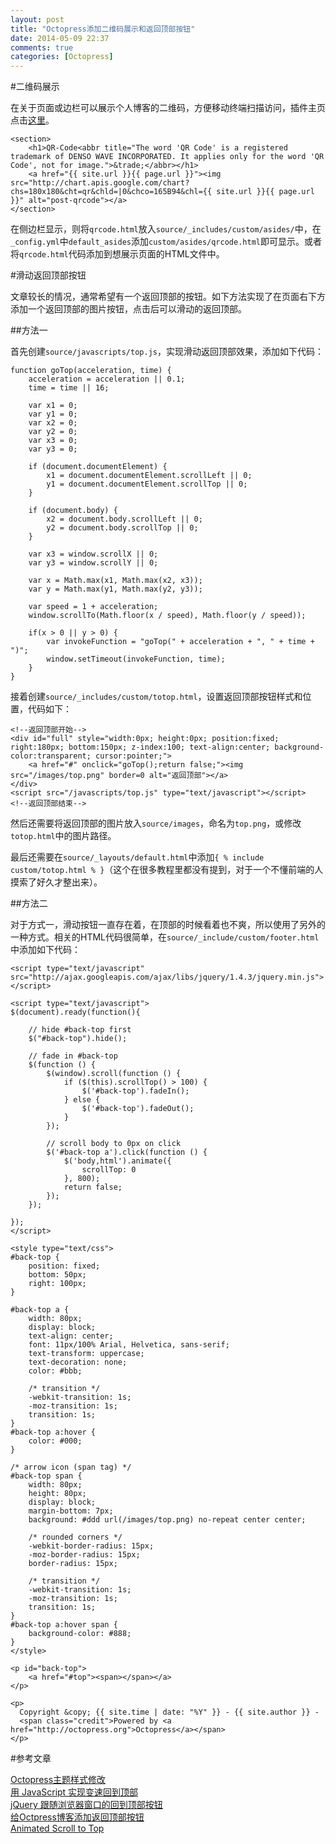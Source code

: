 ```yaml
---
layout: post
title: "Octopress添加二维码展示和返回顶部按钮"
date: 2014-05-09 22:37
comments: true
categories: [Octopress]
---
```

#二维码展示

在关于页面或边栏可以展示个人博客的二维码，方便移动终端扫描访问，插件主页点击[这里](https://github.com/sailor79/Octopress-dynamic-QR-Code-aside)。
```
<section>
	<h1>QR-Code<abbr title="The word 'QR Code' is a registered trademark of DENSO WAVE INCORPORATED. It applies only for the word 'QR Code', not for image.">&trade;</abbr></h1>
	<a href="{{ site.url }}{{ page.url }}"><img src="http://chart.apis.google.com/chart?chs=180x180&cht=qr&chld=|0&chco=165B94&chl={{ site.url }}{{ page.url }}" alt="post-qrcode"></a>
</section>
```
在侧边栏显示，则将`qrcode.html`放入`source/_includes/custom/asides/`中，在`_config.yml`中`default_asides`添加`custom/asides/qrcode.html`即可显示。或者将`qrcode.html`代码添加到想展示页面的HTML文件中。

<!--more-->

#滑动返回顶部按钮

文章较长的情况，通常希望有一个返回顶部的按钮。如下方法实现了在页面右下方添加一个返回顶部的图片按钮，点击后可以滑动的返回顶部。

##方法一

首先创建`source/javascripts/top.js`，实现滑动返回顶部效果，添加如下代码：
```
function goTop(acceleration, time) {
	acceleration = acceleration || 0.1;
	time = time || 16;

	var x1 = 0;
	var y1 = 0;
	var x2 = 0;
	var y2 = 0;
	var x3 = 0;
	var y3 = 0;

	if (document.documentElement) {
		x1 = document.documentElement.scrollLeft || 0;
		y1 = document.documentElement.scrollTop || 0;
	}

	if (document.body) {
		x2 = document.body.scrollLeft || 0;
		y2 = document.body.scrollTop || 0;
	}

	var x3 = window.scrollX || 0;
	var y3 = window.scrollY || 0;

	var x = Math.max(x1, Math.max(x2, x3));
	var y = Math.max(y1, Math.max(y2, y3));

	var speed = 1 + acceleration;
	window.scrollTo(Math.floor(x / speed), Math.floor(y / speed));

	if(x > 0 || y > 0) {
		var invokeFunction = "goTop(" + acceleration + ", " + time + ")";
		window.setTimeout(invokeFunction, time);
	}
}
```

接着创建`source/_includes/custom/totop.html`，设置返回顶部按钮样式和位置，代码如下：
```
<!--返回顶部开始-->
<div id="full" style="width:0px; height:0px; position:fixed; right:180px; bottom:150px; z-index:100; text-align:center; background-color:transparent; cursor:pointer;">
	<a href="#" onclick="goTop();return false;"><img src="/images/top.png" border=0 alt="返回顶部"></a>
</div>
<script src="/javascripts/top.js" type="text/javascript"></script>
<!--返回顶部结束-->
```

然后还需要将返回顶部的图片放入`source/images`，命名为`top.png`，或修改`totop.html`中的图片路径。

最后还需要在`source/_layouts/default.html`中添加`{ % include custom/totop.html % }`（这个在很多教程里都没有提到，对于一个不懂前端的人摸索了好久才整出来）。

##方法二

对于方式一，滑动按钮一直存在着，在顶部的时候看着也不爽，所以使用了另外的一种方式。相关的HTML代码很简单，在`source/_include/custom/footer.html`中添加如下代码：

```
<script type="text/javascript" src="http://ajax.googleapis.com/ajax/libs/jquery/1.4.3/jquery.min.js"></script>

<script type="text/javascript">
$(document).ready(function(){

	// hide #back-top first
	$("#back-top").hide();
	
	// fade in #back-top
	$(function () {
		$(window).scroll(function () {
			if ($(this).scrollTop() > 100) {
				$('#back-top').fadeIn();
			} else {
				$('#back-top').fadeOut();
			}
		});

		// scroll body to 0px on click
		$('#back-top a').click(function () {
			$('body,html').animate({
				scrollTop: 0
			}, 800);
			return false;
		});
	});

});
</script>

<style type="text/css">
#back-top {
	position: fixed;
	bottom: 50px;
	right: 100px;
}

#back-top a {
	width: 80px;
	display: block;
	text-align: center;
	font: 11px/100% Arial, Helvetica, sans-serif;
	text-transform: uppercase;
	text-decoration: none;
	color: #bbb;

	/* transition */
	-webkit-transition: 1s;
	-moz-transition: 1s;
	transition: 1s;
}
#back-top a:hover {
	color: #000;
}

/* arrow icon (span tag) */
#back-top span {
	width: 80px;
	height: 80px;
	display: block;
	margin-bottom: 7px;
	background: #ddd url(/images/top.png) no-repeat center center;

	/* rounded corners */
	-webkit-border-radius: 15px;
	-moz-border-radius: 15px;
	border-radius: 15px;

	/* transition */
	-webkit-transition: 1s;
	-moz-transition: 1s;
	transition: 1s;
}
#back-top a:hover span {
	background-color: #888;
}
</style>

<p id="back-top">
	<a href="#top"><span></span></a>
</p>

<p>
  Copyright &copy; {{ site.time | date: "%Y" }} - {{ site.author }} -
  <span class="credit">Powered by <a href="http://octopress.org">Octopress</a></span>
</p>
```


#参考文章

[Octopress主题样式修改](http://blog.csdn.net/lcliliil/article/details/13727007)  
[用 JavaScript 实现变速回到顶部](http://www.neoease.com/javascript-go-top/)  
[jQuery 跟随浏览器窗口的回到顶部按钮](http://www.neoease.com/fixed-go-top-button-to-browser-window-with-jquery/)  
[给Octpress博客添加返回顶部按钮](http://ibillxia.github.io/blog/2013/06/30/add-a-back-to-top-button-on-ur-octpress-blog/)  
[Animated Scroll to Top](http://webdesignerwall.com/tutorials/animated-scroll-to-top)  